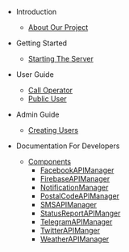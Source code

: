 - Introduction
  - [About Our Project](README.md)

- Getting Started
  - [Starting The Server](StartingTheServer.md)

- User Guide
  - [Call Operator](CallOperatorGuide.md)
  - [Public User](PublicGuide.md)

- Admin Guide
  - [Creating Users](AdminGuide.md)

- Documentation For Developers
  <!-- Insert Here Documentation -->
  <!-- - [Context Diagram](ContextDiagram.md) -->
  <!-- - [Sequence Diagrams](SequenceDiagrams.md) -->

  - [Components](Components.md)
    - [FacebookAPIManager](FacebookAPIManager.md)
    - [FirebaseAPIManager](FirebaseAPIManager.md)
    - [NotificationManager](NotificationManager.md)
    - [PostalCodeAPIManager](PostalCodeAPIManager.md)
    - [SMSAPIManager](SMSAPIManager.md)
    - [StatusReportAPIManger](StatusReportAPIManager.md)
    - [TelegramAPIManager](TelegramAPIManager.md)
    - [TwitterAPIManger](TwitterAPIManager.md)
    - [WeatherAPIManager](WeatherAPIManager.md)
